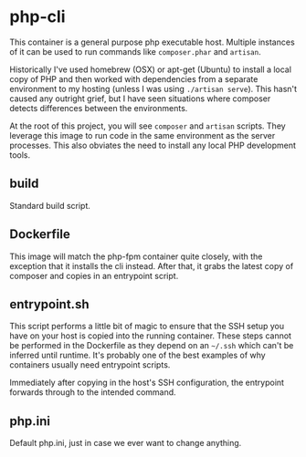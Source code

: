 # php-cli

This container is a general purpose php executable host.  Multiple instances of it can be used to run commands like
`composer.phar` and `artisan`.

Historically I've used homebrew (OSX) or apt-get (Ubuntu) to install a local copy of PHP and then worked with 
dependencies from a separate environment to my hosting (unless I was using `./artisan serve`). This hasn't caused 
any outright grief, but I have seen situations where composer detects differences between the environments.

At the root of this project, you will see `composer` and `artisan` scripts.  They leverage this image to run code in 
the same environment as the server processes.  This also obviates the need to install any local PHP development tools.


## build
Standard build script.

## Dockerfile
This image will match the php-fpm container quite closely, with the exception that it installs the cli instead.  After 
that, it grabs the latest copy of composer and copies in an entrypoint script.

## entrypoint.sh
This script performs a little bit of magic to ensure that the SSH setup you have on your host is copied into the 
running container.  These steps cannot be performed in the Dockerfile as they depend on an `~/.ssh` which can't be 
inferred until runtime.  It's probably one of the best examples of why containers usually need entrypoint scripts.

Immediately after copying in the host's SSH configuration, the entrypoint forwards through to the intended command.

## php.ini
Default php.ini, just in case we ever want to change anything.